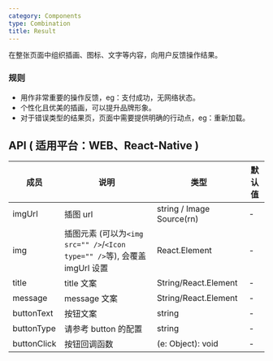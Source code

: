 ```yaml
---
category: Components
type: Combination
title: Result
---
```


在整张页面中组织插画、图标、文字等内容，向用户反馈操作结果。

### 规则
- 用作非常重要的操作反馈，eg：支付成功，无网络状态。
- 个性化且优美的插画，可以提升品牌形象。
- 对于错误类型的结果页，页面中需要提供明确的行动点，eg：重新加载。

## API ( 适用平台：WEB、React-Native )

| 成员        | 说明           | 类型               | 默认值       |
|------------|----------------|--------------------|--------------|
| imgUrl    | 插图 url    | string / Image Source(rn)  |  -  |
| img   | 插图元素 (可以为`<img src="" />`/`<Icon type="" />`等), 会覆盖 imgUrl 设置  | React.Element | -  |
| title    |    title 文案     | String/React.Element |  -  |
| message    |    message 文案     | String/React.Element |  -  |
| buttonText    |    按钮文案     | string |  -  |
| buttonType    |    请参考 button 的配置    | string |  -  |
| buttonClick    |    按钮回调函数     | (e: Object): void |  -  |
